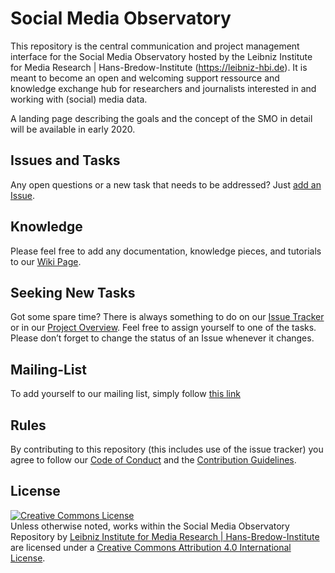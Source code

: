 # Social Media Observatory

This repository is the central communication and project management interface for the Social Media Observatory hosted by the Leibniz Institute for Media Research | Hans-Bredow-Institute (https://leibniz-hbi.de). It is meant to become an open and welcoming support ressource and knowledge exchange hub for researchers and journalists interested in and working with (social) media data.

A landing page describing the goals and the concept of the SMO in detail will be available in early 2020.

## Issues and Tasks

Any open questions or a new task that needs to be addressed? Just [add an Issue](https://github.com/Leibniz-HBI/Social-Media-Observatory/issues).

## Knowledge

Please feel free to add any documentation, knowledge pieces, and tutorials to our [Wiki Page](https://github.com/Leibniz-HBI/Social-Media-Observatory/wiki).

## Seeking New Tasks

Got some spare time? There is always something to do on our [Issue Tracker](https://github.com/Leibniz-HBI/Social-Media-Observatory/issues) or in our [Project Overview](https://github.com/Leibniz-HBI/Social-Media-Observatory/projects/1).  Feel free to assign yourself to one of the tasks. Please don’t forget to change the status of an Issue whenever it changes. 

## Mailing-List

To add yourself to our mailing list, simply follow [this link](https://www.listserv.dfn.de/sympa/info/smo-fgz)

## Rules

By contributing to this repository (this includes use of the issue tracker) you agree to follow our [Code of Conduct](CODE_OF_CONDUCT.md) and the [Contribution Guidelines](CONTRIBUTING.md).

## License


<a rel="license" href="http://creativecommons.org/licenses/by/4.0/"><img alt="Creative Commons License" style="border-width:0" src="https://i.creativecommons.org/l/by/4.0/88x31.png" /></a><br /><span xmlns:dct="http://purl.org/dc/terms/" property="dct:title">Unless otherwise noted, works within the Social Media Observatory Repository</span> by <a xmlns:cc="http://creativecommons.org/ns#" href="https://leibniz-hbi.de" property="cc:attributionName" rel="cc:attributionURL">Leibniz Institute for Media Research | Hans-Bredow-Institute</a> are licensed under a <a rel="license" href="http://creativecommons.org/licenses/by/4.0/">Creative Commons Attribution 4.0 International License</a>.

